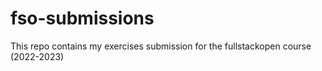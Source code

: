 # fso-submissions
This repo contains my exercises submission for the fullstackopen course (2022-2023)
